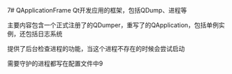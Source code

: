 7# QApplicationFrame
Qt开发应用的框架，包括QDump、进程等

主要内容包含一个正式注册了的QDumper，重写了的QApplication，包括单例实例，还包括日志系统

提供了后台检查进程的功能，当这个进程不存在的时候会尝试启动

需要守护的进程都写在配置文件中9